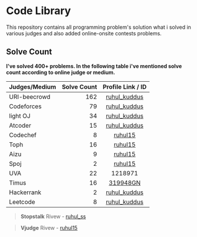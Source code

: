 # Code Library
This repository contains all programming problem's solution what i solved in various judges and also added online-onsite contests problems.

 ## Solve Count ##

**I've solved 400+ problems. In the following table i've mentioned solve count according to online judge or medium.**

Judges/Medium | Solve Count | Profile Link / ID
| :--- | ---: | :---:
URI-beecrowd  | 162 | [ruhul_kuddus](https://www.beecrowd.com.br/judge/en/profile/549219)
Codeforces   | 79 | [ruhul_kuddus](https://codeforces.com/profile/ruhul_kuddus)
light OJ   | 34 | [ruhul_kuddus](https://lightoj.com/user/ruhul_kuddus)
Atcoder    | 15 | [ruhul_kuddus](https://atcoder.jp/users/ruhul_kuddus)
Codechef    | 8 | [ruhul15](https://www.codechef.com/users/ruhul15)
Toph    | 16 | [ruhul15](https://toph.co/u/ruhul15)
Aizu   | 9 | [ruhul15](https://judge.u-aizu.ac.jp/onlinejudge/user.jsp?id=ruhul15#0)
Spoj   | 2 | [ruhul15](https://www.spoj.com/status/ruhul15/)
UVA   | 22 | 1218971
Timus    | 16 | [319948GN](https://acm.timus.ru/search.aspx?Str=Md+Ruhul+Kuddus)
Hackerrank   | 2 | [ruhul_kuddus](https://www.hackerrank.com/ruhul_kuddus)
Leetcode   | 8 | [ruhul_kuddus](https://leetcode.com/ruhul_kuddus/)


 > **Stopstalk** Rivew - [ruhul_ss](https://www.stopstalk.com/user/profile/ruhul_ss)
 
 > **Vjudge** Rivew -  [ruhul15](https://vjudge.net/user/ruhul15)
